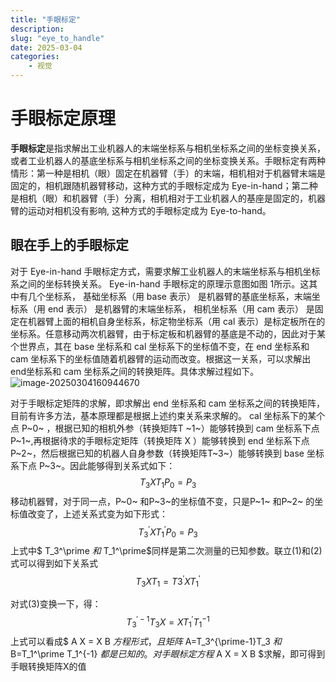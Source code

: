 ```yaml
---
title: "手眼标定"
description: 
slug: "eye_to_handle"
date: 2025-03-04
categories:
    - 视觉
---
```


# 手眼标定原理



**手眼标定**是指求解出工业机器人的末端坐标系与相机坐标系之间的坐标变换关系，或者工业机器人的基底坐标系与相机坐标系之间的坐标变换关系。手眼标定有两种情形：第一种是相机（眼）固定在机器臂（手）的末端，相机相对于机器臂末端是固定的，相机跟随机器臂移动，这种方式的手眼标定成为 Eye-in-hand；第二种是相机（眼）和机器臂（手）分离，相机相对于工业机器人的基座是固定的，机器臂的运动对相机没有影响, 这种方式的手眼标定成为 Eye-to-hand。

## 眼在手上的手眼标定

对于 Eye-in-hand 手眼标定方式，需要求解工业机器人的末端坐标系与相机坐标系之间的坐标转换关系。 Eye-in-hand 手眼标定的原理示意图如图 1所示。这其中有几个坐标系， 基础坐标系（用 base 表示） 是机器臂的基底坐标系，末端坐标系（用 end 表示） 是机器臂的末端坐标系， 相机坐标系（用 cam 表示） 是固定在机器臂上面的相机自身坐标系，标定物坐标系（用 cal 表示）是标定板所在的坐标系。任意移动两次机器臂，由于标定板和机器臂的基底是不动的，因此对于某个世界点，其在 base 坐标系和 cal 坐标系下的坐标值不变，在 end 坐标系和 cam 坐标系下的坐标值随着机器臂的运动而改变。根据这一关系，可以求解出end坐标系和 cam 坐标系之间的转换矩阵。具体求解过程如下。  
![image-20250304160944670](https://s2.loli.net/2025/03/04/1hId8cwuoa7U9iB.png)

对于手眼标定矩阵的求解，即求解出 end 坐标系和 cam 坐标系之间的转换矩阵，目前有许多方法，基本原理都是根据上述约束关系来求解的。 cal 坐标系下的某个点 P~0~  ，根据已知的相机外参（转换矩阵T ~1~）能够转换到 cam 坐标系下点 P~1~,再根据待求的手眼标定矩阵（转换矩阵 X ）能够转换到 end 坐标系下点 P~2~，然后根据已知的机器人自身参数（转换矩阵T~3~）能够转换到 base 坐标系下点 P~3~。因此能够得到关系式如下：
$$
T_3XT_1P_0=P_3
$$
移动机器臂，对于同一点，P~0~ 和P~3~的坐标值不变，只是P~1~ 和P~2~  的坐标值改变了，上述关系式变为如下形式：
$$
T_3^\prime XT_1^\prime P_0=P_3
$$
上式中$ T_3^\prime $和$ T_1^\prime$同样是第二次测量的已知参数。联立(1)和(2)式可以得到如下关系式
$$
T_3XT_1=T3^\prime XT_1^\prime
$$

对式(3)变换一下，得：
$$
T_3^ {\prime-1}T_3X=XT_1^\prime T_1^{-1}
$$
上式可以看成$ A X = X B $方程形式，且矩阵$ A=T_3^{\prime-1}T_3 $和$ B=T_1^\prime T_1^{-1} $都是已知的。对手眼标定方程$ A X = X B $求解，即可得到手眼转换矩阵X的值

  

 
